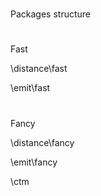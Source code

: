 #
Packages structure

#

Fast

\distance\fast

\emit\fast

#
Fancy

\distance\fancy

\emit\fancy

\ctm

#

